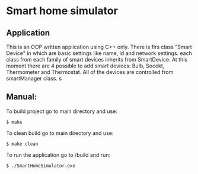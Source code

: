 # Smart home simulator
## Application
This is an OOP written application using C++ only. There is firs class "Smart Device" in which are basic settings like name, id and network settings. each class from each family of smart devices inherits from SmartDevice. At this moment there are 4 possible to add smart devices: Bulb, Socekt, Thermometer and Thermostat.
All of the devices are controlled from smartManager class. s
## Manual:
To build project go to main directory and use:
```
$ make
```
To clean build go to main directory and use:
```
$ make clean
```
To run the application go to /build and run:
```
$ ./SmartHomeSimulator.exe
```